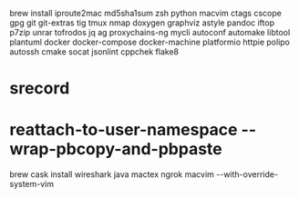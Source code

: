 brew install
iproute2mac md5sha1sum zsh python macvim ctags cscope gpg git git-extras tig tmux nmap doxygen graphviz astyle pandoc iftop p7zip unrar tofrodos jq ag proxychains-ng mycli autoconf automake libtool plantuml docker docker-compose docker-machine platformio httpie polipo autossh cmake socat jsonlint cppchek flake8

# srecord
# reattach-to-user-namespace --wrap-pbcopy-and-pbpaste
brew cask install
wireshark java mactex ngrok macvim --with-override-system-vim

